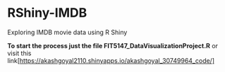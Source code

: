 # RShiny-IMDB
Exploring IMDB movie data using R Shiny

**To start the process just the file FIT5147_DataVisualizationProject.R** or visit this link[https://akashgoyal2110.shinyapps.io/akashgoyal_30749964_code/]
